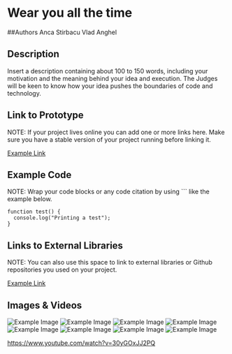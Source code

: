 # Wear you all the time


##Authors
Anca Stirbacu
Vlad Anghel

## Description
Insert a description containing about 100 to 150 words, including your motivation and the meaning behind your idea and execution. The Judges will be keen to know how your idea pushes the boundaries of code and technology. 

## Link to Prototype
NOTE: If your project lives online you can add one or more links here. Make sure you have a stable version of your project running before linking it.

[Example Link](http://www.google.com "Example Link")

## Example Code
NOTE: Wrap your code blocks or any code citation by using ``` like the example below.
```
function test() {
  console.log("Printing a test");
}
```
## Links to External Libraries
 NOTE: You can also use this space to link to external libraries or Github repositories you used on your project.

[Example Link](http://www.google.com "Example Link")

## Images & Videos
![Example Image](../project_images/20120412-004149-sunflow.png?raw=true "Example Image")
![Example Image](../project_images/20120411-182237-sunflow.png?raw=true "Example Image")
![Example Image](../project_images/20120412-014213-sunflow.png?raw=true "Example Image")
![Example Image](../project_images/20120412-025335-sunflow.png?raw=true "Example Image")
![Example Image](../project_images/20120412-040413-sunflow.png?raw=true "Example Image")
![Example Image](../project_images/20120412-193635-sunflow.png?raw=true "Example Image")
![Example Image](../project_images/20120412-200147-sunflow.png?raw=true "Example Image")
![Example Image](../project_images/20120412-221738-sunflow.png?raw=true "Example Image")


https://www.youtube.com/watch?v=30yGOxJJ2PQ
